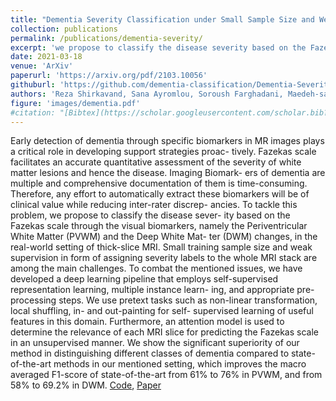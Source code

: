 ```yaml
---
title: "Dementia Severity Classification under Small Sample Size and Weak Supervision in Thick Slice MRI"
collection: publications
permalink: /publications/dementia-severity/
excerpt: 'we propose to classify the disease severity based on the Fazekas scale through the visual biomarkers, namely the Periventricular White Matter (PVWM) and the Deep White Matter (DWM) changes, in the real-world setting of thick-slice MRI'
date: 2021-03-18
venue: 'ArXiv'
paperurl: 'https://arxiv.org/pdf/2103.10056'
githuburl: 'https://github.com/dementia-classification/Dementia-Severity-Classification'
authors: 'Reza Shirkavand, Sana Ayromlou, Soroush Farghadani, Maedeh-sadat Tahaei, Fattane Pourakpour, Bahareh Siahlou, Zeynab Khodakarami, Mohammad H Rohban, Mansoor Fatehi, Hamid R Rabiee'
figure: 'images/dementia.pdf'
#citation: "[Bibtex](https://scholar.googleusercontent.com/scholar.bib?q=info:IEhQosxgVZYJ:scholar.google.com/&output=citation&scisdr=ClEwYZ4DEI3rjWJld2Q:AFWwaeYAAAAAZcFjb2TxOycuzGChtDgr_6jJBXk&scisig=AFWwaeYAAAAAZcFjb9lJrPog3gEN3yiY0c5qD7U&scisf=4&ct=citation&cd=-1&hl=en)" 
---
```

Early detection of dementia through specific biomarkers in MR images plays a critical role in developing support strategies proac- tively. Fazekas scale facilitates an accurate quantitative assessment of the severity of white matter lesions and hence the disease. Imaging Biomark- ers of dementia are multiple and comprehensive documentation of them is time-consuming. Therefore, any effort to automatically extract these biomarkers will be of clinical value while reducing inter-rater discrep- ancies. To tackle this problem, we propose to classify the disease sever- ity based on the Fazekas scale through the visual biomarkers, namely the Periventricular White Matter (PVWM) and the Deep White Mat- ter (DWM) changes, in the real-world setting of thick-slice MRI. Small training sample size and weak supervision in form of assigning severity labels to the whole MRI stack are among the main challenges. To combat the mentioned issues, we have developed a deep learning pipeline that employs self-supervised representation learning, multiple instance learn- ing, and appropriate pre-processing steps. We use pretext tasks such as non-linear transformation, local shuffling, in- and out-painting for self- supervised learning of useful features in this domain. Furthermore, an attention model is used to determine the relevance of each MRI slice for predicting the Fazekas scale in an unsupervised manner. We show the significant superiority of our method in distinguishing different classes of dementia compared to state-of-the-art methods in our mentioned setting, which improves the macro averaged F1-score of state-of-the-art from 61% to 76% in PVWM, and from 58% to 69.2% in DWM.
[Code](https://github.com/dementia-classification/Dementia-Severity-Classification), [Paper](https://arxiv.org/pdf/2103.10056)

